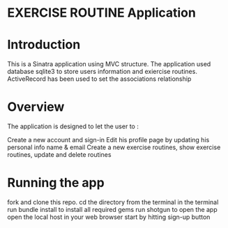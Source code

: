 
# EXERCISE ROUTINE Application

# Introduction
This is a Sinatra application using MVC structure. The application used database sqlite3 to store users information and exiercise routines. ActiveRecord has been used to set the associations relationship

# Overview
The application is designed to let the user to :

Create a new account and sign-in
Edit his profile page by updating his personal info name & email
Create a new exercise routines, show exercise routines, update and delete routines
# Running the app
fork and clone this repo.
cd the directory from the terminal
in the terminal run bundle install to install all required gems
run shotgun to open the app
open the local host in your web browser
start by hitting sign-up button

